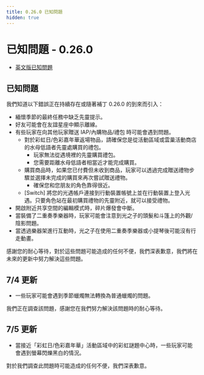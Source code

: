```yaml
---
title: 0.26.0 已知問題
hidden: true
---
```

# 已知問題 - 0.26.0

- [英文版已知問題](https://thatgamecompany.helpshift.com/hc/zh-hant/17-sky-children-of-the-light/faq/1329-known-issues-patch-0-26-0/)

## 已知問題
我們知道以下錯誤正在持續存在或隨著補丁 0.26.0 的到來而引入：
- 緬懷季節的最終任務中缺乏先靈提示。
- 好友可能會在友誼星座中顯示離線。
- 有些玩家在向其他玩家贈送 IAP/內購物品/禮包 時可能會遇到問題。
  - 對於彩虹日/色彩嘉年華返場物品，請確保您是從活動區域或雲巢活動商店的水母低語者先靈處購買的禮包。
      - 玩家無法從遇境裡的先靈購買禮包。
      - 您需要距離水母低語者相當近才能完成購買。
  - 購買商品時，如果您已付費但未收到商品，玩家可以透過完成贈送禮物步驟並選擇未完成的購買來再次嘗試贈送禮物。
      - 確保您和您朋友的角色靠得很近。
  - [Switch] 將您的光遇帳戶連接到行動裝置帳號上並在行動裝置上登入光遇。只要角色站在最初購買禮物的先靈附近，就可以接受禮物。
- 開啟附近共享空間的編輯模式時，碎片爆發會中斷。
- 當裝備了二重奏季樂器時，玩家可能會注意到光之子的頭髮和斗篷上的外觀/陰影問題。
- 當透過樂器架進行互動時，光之子在使用二重奏季樂器或小提琴後可能沒有行走動畫。

感謝您的耐心等待，對於這些問題可能造成的任何不便，我們深表歉意，我們將在未來的更新中努力解決這些問題。

## 7/4 更新
- 一些玩家可能會遇到季節蠟燭無法轉換為普通蠟燭的問題。

我們正在調查該問題，感謝您在我們努力解決該問題時的耐心等待。

## 7/5 更新
- 當接近「彩虹日/色彩嘉年華」活動區域中的彩虹謎題中心時，一些玩家可能會遇到螢幕閃爍黑白的情況。

對於我們調查此問題時可能造成的任何不便，我們深表歉意。